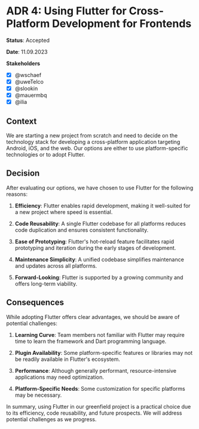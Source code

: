# ADR 4: Using Flutter for Cross-Platform Development for Frontends

**Status**: Accepted

**Date**: 11.09.2023

**Stakeholders**
- [x] @wschaef
- [x] @uweTelco
- [x] @slookin
- [x] @mauermbq
- [x] @ilia

## Context

We are starting a new project from scratch and need to decide on the technology stack for developing a cross-platform application targeting Android, iOS, and the web. Our options are either to use platform-specific technologies or to adopt Flutter.

## Decision

After evaluating our options, we have chosen to use Flutter for the following reasons:

1. **Efficiency**: Flutter enables rapid development, making it well-suited for a new project where speed is essential.

2. **Code Reusability**: A single Flutter codebase for all platforms reduces code duplication and ensures consistent functionality.

3. **Ease of Prototyping**: Flutter's hot-reload feature facilitates rapid prototyping and iteration during the early stages of development.

4. **Maintenance Simplicity**: A unified codebase simplifies maintenance and updates across all platforms.

5. **Forward-Looking**: Flutter is supported by a growing community and offers long-term viability.

## Consequences

While adopting Flutter offers clear advantages, we should be aware of potential challenges:

1. **Learning Curve**: Team members not familiar with Flutter may require time to learn the framework and Dart programming language.

2. **Plugin Availability**: Some platform-specific features or libraries may not be readily available in Flutter's ecosystem.

3. **Performance**: Although generally performant, resource-intensive applications may need optimization.

4. **Platform-Specific Needs**: Some customization for specific platforms may be necessary.

In summary, using Flutter in our greenfield project is a practical choice due to its efficiency, code reusability, and future prospects. We will address potential challenges as we progress.
